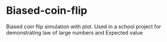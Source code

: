 # Biased-coin-flip
Biased coin flip simulation with plot. Used in a school project for demonstrating law of large numbers and Expected value
